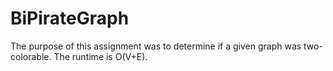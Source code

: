 # BiPirateGraph
The purpose of this assignment was to determine if a given graph was two-colorable.  The runtime is O(V+E).

